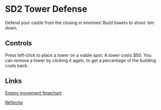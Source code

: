 # SD2 Tower Defense

Defend your castle from the closing in enemies! Build towers to shoot 'em down.

## Controls

Press left-click to place a tower on a viable spot. A tower costs $50. You can remove a tower by clicking it again, to get a percentage of the building costs back.

## Links
[Enemy movement flowchart](docs/flowcharts/enemy_movement.png)

[Reflectie](docs/reflection.md)
